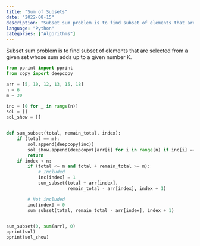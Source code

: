 ```yaml
---
title: "Sum of Subsets"
date: "2022-08-15"
description: "Subset sum problem is to find subset of elements that are selected from a given set whose sum adds up to a given number K. "
language: "Python"
categories: ["Algorithms"]
---
```


Subset sum problem is to find subset of elements that are selected from a given set whose sum adds up to a given number K.

```python
from pprint import pprint
from copy import deepcopy

arr = [5, 10, 12, 13, 15, 18]
n = 6
m = 30

inc = [0 for _ in range(n)]
sol = []
sol_show = []


def sum_subset(total, remain_total, index):
    if (total == m):
        sol.append(deepcopy(inc))
        sol_show.append(deepcopy([arr[i] for i in range(n) if inc[i] == 1]))
        return
    if index < n:
        if (total <= m and total + remain_total >= m):
            # Included
            inc[index] = 1
            sum_subset(total + arr[index],
                       remain_total - arr[index], index + 1)

        # Not included
        inc[index] = 0
        sum_subset(total, remain_total - arr[index], index + 1)


sum_subset(0, sum(arr), 0)
pprint(sol)
pprint(sol_show)

```
